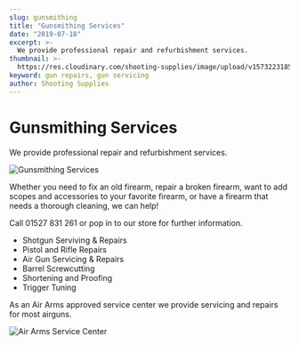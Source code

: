 ```yaml
---
slug: gunsmithing
title: "Gunsmithing Services"
date: "2019-07-18"
excerpt: >-
  We provide professional repair and refurbishment services.
thumbnail: >-
  https://res.cloudinary.com/shooting-supplies/image/upload/v1573223185/gunsmithv3_bdx0gs_aaimxe.jpg
keyword: gun repairs, gun servicing
author: Shooting Supplies
---
```


# **Gunsmithing Services**

We provide professional repair and refurbishment services.

![Gunsmithing Services](https://res.cloudinary.com/shooting-supplies/image/upload/v1573223185/gunsmithv3_bdx0gs_aaimxe.jpg)

Whether you need to fix an old firearm, repair a broken firearm, want to add scopes and accessories to your favorite firearm, or have a firearm that needs a thorough cleaning, we can help!

Call 01527 831 261 or pop in to our store for further information.

- Shotgun Serviving & Repairs
- Pistol and Rifle Repairs
- Air Gun Servicing & Repairs
- Barrel Screwcutting
- Shortening and Proofing
- Trigger Tuning

As an Air Arms approved service center we provide servicing and repairs for most airguns.

![Air Arms Service Center](https://res.cloudinary.com/shooting-supplies/image/upload/v1573564284/AirArmsApproved_a6mdjd_jwccgj-1_acrtdk.jpg)
